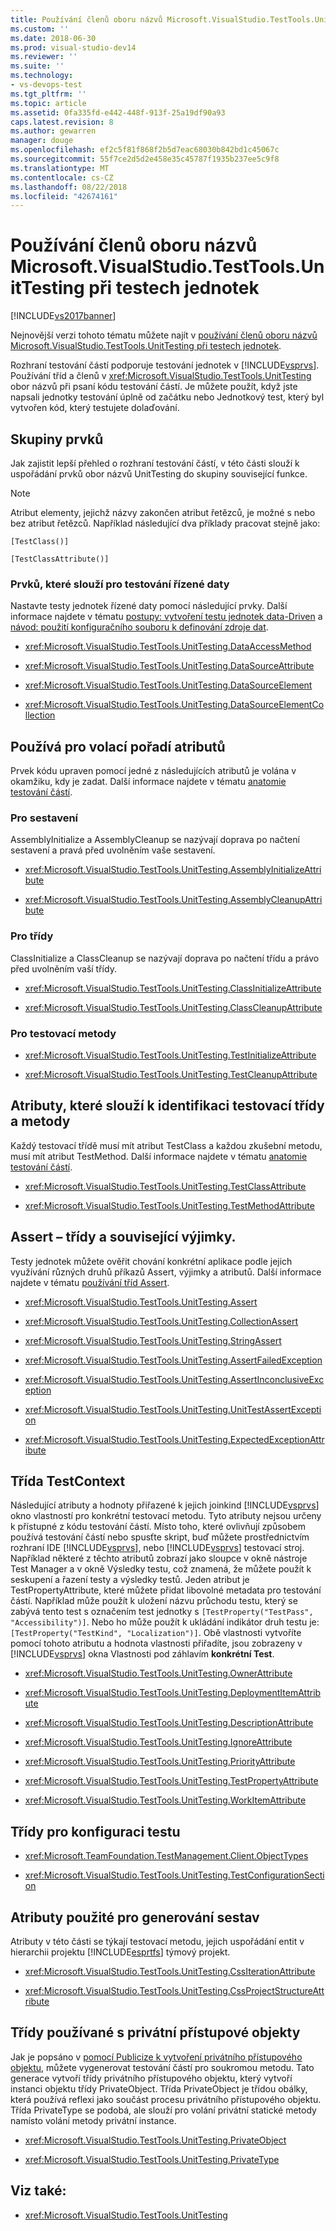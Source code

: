 ```yaml
---
title: Používání členů oboru názvů Microsoft.VisualStudio.TestTools.UnitTesting při testech jednotek | Dokumentace Microsoftu
ms.custom: ''
ms.date: 2018-06-30
ms.prod: visual-studio-dev14
ms.reviewer: ''
ms.suite: ''
ms.technology:
- vs-devops-test
ms.tgt_pltfrm: ''
ms.topic: article
ms.assetid: 0fa335fd-e442-448f-913f-25a19df90a93
caps.latest.revision: 8
ms.author: gewarren
manager: douge
ms.openlocfilehash: ef2c5f81f868f2b5d7eac68030b842bd1c45067c
ms.sourcegitcommit: 55f7ce2d5d2e458e35c45787f1935b237ee5c9f8
ms.translationtype: MT
ms.contentlocale: cs-CZ
ms.lasthandoff: 08/22/2018
ms.locfileid: "42674161"
---
```

# <a name="using-microsoftvisualstudiotesttoolsunittesting-members-in-unit-tests"></a>Používání členů oboru názvů Microsoft.VisualStudio.TestTools.UnitTesting při testech jednotek
[!INCLUDE[vs2017banner](../includes/vs2017banner.md)]

Nejnovější verzi tohoto tématu můžete najít v [používání členů oboru názvů Microsoft.VisualStudio.TestTools.UnitTesting při testech jednotek](https://docs.microsoft.com/visualstudio/test/using-microsoft-visualstudio-testtools-unittesting-members-in-unit-tests).

Rozhraní testování částí podporuje testování jednotek v [!INCLUDE[vsprvs](../includes/vsprvs-md.md)]. Používání tříd a členů v <xref:Microsoft.VisualStudio.TestTools.UnitTesting> obor názvů při psaní kódu testování částí. Je můžete použít, když jste napsali jednotky testování úplně od začátku nebo Jednotkový test, který byl vytvořen kód, který testujete dolaďování.

## <a name="groups-of-elements"></a>Skupiny prvků
 Jak zajistit lepší přehled o rozhraní testování částí, v této části slouží k uspořádání prvků obor názvů UnitTesting do skupiny související funkce.

> [!NOTE]
> Atribut elementy, jejichž názvy zakončen atribut řetězců, je možné s nebo bez atribut řetězců. Například následující dva příklady pracovat stejně jako:
>
>  `[TestClass()]`
>
>  `[TestClassAttribute()]`

### <a name="elements-used-for-data-driven-testing"></a>Prvků, které slouží pro testování řízené daty
 Nastavte testy jednotek řízené daty pomocí následující prvky. Další informace najdete v tématu [postupy: vytvoření testu jednotek data-Driven](../test/how-to-create-a-data-driven-unit-test.md) a [návod: použití konfiguračního souboru k definování zdroje dat](../test/walkthrough-using-a-configuration-file-to-define-a-data-source.md).

-   <xref:Microsoft.VisualStudio.TestTools.UnitTesting.DataAccessMethod>

-   <xref:Microsoft.VisualStudio.TestTools.UnitTesting.DataSourceAttribute>

-   <xref:Microsoft.VisualStudio.TestTools.UnitTesting.DataSourceElement>

-   <xref:Microsoft.VisualStudio.TestTools.UnitTesting.DataSourceElementCollection>

## <a name="attributes-used-to-establish-a-calling-order"></a>Používá pro volací pořadí atributů
 Prvek kódu upraven pomocí jedné z následujících atributů je volána v okamžiku, kdy je zadat. Další informace najdete v tématu [anatomie testování částí](http://msdn.microsoft.com/en-us/a03d1ee7-9999-4e7c-85df-7d9073976144).

### <a name="for-assemblies"></a>Pro sestavení
 AssemblyInitialize a AssemblyCleanup se nazývají doprava po načtení sestavení a pravá před uvolněním vaše sestavení.

-   <xref:Microsoft.VisualStudio.TestTools.UnitTesting.AssemblyInitializeAttribute>

-   <xref:Microsoft.VisualStudio.TestTools.UnitTesting.AssemblyCleanupAttribute>

### <a name="for-classes"></a>Pro třídy
 ClassInitialize a ClassCleanup se nazývají doprava po načtení třídu a právo před uvolněním vaší třídy.

-   <xref:Microsoft.VisualStudio.TestTools.UnitTesting.ClassInitializeAttribute>

-   <xref:Microsoft.VisualStudio.TestTools.UnitTesting.ClassCleanupAttribute>

### <a name="for-test-methods"></a>Pro testovací metody

-   <xref:Microsoft.VisualStudio.TestTools.UnitTesting.TestInitializeAttribute>

-   <xref:Microsoft.VisualStudio.TestTools.UnitTesting.TestCleanupAttribute>

## <a name="attributes-used-to-identify-test-classes-and-methods"></a>Atributy, které slouží k identifikaci testovací třídy a metody
 Každý testovací třídě musí mít atribut TestClass a každou zkušební metodu, musí mít atribut TestMethod. Další informace najdete v tématu [anatomie testování částí](http://msdn.microsoft.com/en-us/a03d1ee7-9999-4e7c-85df-7d9073976144).

-   <xref:Microsoft.VisualStudio.TestTools.UnitTesting.TestClassAttribute>

-   <xref:Microsoft.VisualStudio.TestTools.UnitTesting.TestMethodAttribute>

## <a name="assert-classes-and-related-exceptions"></a>Assert – třídy a související výjimky.
 Testy jednotek můžete ověřit chování konkrétní aplikace podle jejich využívání různých druhů příkazů Assert, výjimky a atributů. Další informace najdete v tématu [používání tříd Assert](../test/using-the-assert-classes.md).

-   <xref:Microsoft.VisualStudio.TestTools.UnitTesting.Assert>

-   <xref:Microsoft.VisualStudio.TestTools.UnitTesting.CollectionAssert>

-   <xref:Microsoft.VisualStudio.TestTools.UnitTesting.StringAssert>

-   <xref:Microsoft.VisualStudio.TestTools.UnitTesting.AssertFailedException>

-   <xref:Microsoft.VisualStudio.TestTools.UnitTesting.AssertInconclusiveException>

-   <xref:Microsoft.VisualStudio.TestTools.UnitTesting.UnitTestAssertException>

-   <xref:Microsoft.VisualStudio.TestTools.UnitTesting.ExpectedExceptionAttribute>

## <a name="the-testcontext-class"></a>Třída TestContext
 Následující atributy a hodnoty přiřazené k jejich joinkind [!INCLUDE[vsprvs](../includes/vsprvs-md.md)] okno vlastností pro konkrétní testovací metodu. Tyto atributy nejsou určeny k přístupné z kódu testování částí. Místo toho, které ovlivňují způsobem používá testování částí nebo spusťte skript, buď můžete prostřednictvím rozhraní IDE [!INCLUDE[vsprvs](../includes/vsprvs-md.md)], nebo [!INCLUDE[vsprvs](../includes/vsprvs-md.md)] testovací stroj. Například některé z těchto atributů zobrazí jako sloupce v okně nástroje Test Manager a v okně Výsledky testu, což znamená, že můžete použít k seskupení a řazení testy a výsledky testů. Jeden atribut je TestPropertyAttribute, které můžete přidat libovolné metadata pro testování částí. Například může použít k uložení názvu průchodu testu, který se zabývá tento test s označením test jednotky s `[TestProperty("TestPass", "Accessibility")]`. Nebo ho může použít k ukládání indikátor druh testu je: `[TestProperty("TestKind", "Localization")]`. Obě vlastnosti vytvoříte pomocí tohoto atributu a hodnota vlastnosti přiřadíte, jsou zobrazeny v [!INCLUDE[vsprvs](../includes/vsprvs-md.md)] okna Vlastnosti pod záhlavím **konkrétní Test**.

-   <xref:Microsoft.VisualStudio.TestTools.UnitTesting.OwnerAttribute>

-   <xref:Microsoft.VisualStudio.TestTools.UnitTesting.DeploymentItemAttribute>

-   <xref:Microsoft.VisualStudio.TestTools.UnitTesting.DescriptionAttribute>

-   <xref:Microsoft.VisualStudio.TestTools.UnitTesting.IgnoreAttribute>

-   <xref:Microsoft.VisualStudio.TestTools.UnitTesting.PriorityAttribute>

-   <xref:Microsoft.VisualStudio.TestTools.UnitTesting.TestPropertyAttribute>

-   <xref:Microsoft.VisualStudio.TestTools.UnitTesting.WorkItemAttribute>

## <a name="test-configuration-classes"></a>Třídy pro konfiguraci testu

-   <xref:Microsoft.TeamFoundation.TestManagement.Client.ObjectTypes>

-   <xref:Microsoft.VisualStudio.TestTools.UnitTesting.TestConfigurationSection>

## <a name="attributes-used-for-generating-reports"></a>Atributy použité pro generování sestav
 Atributy v této části se týkají testovací metodu, jejich uspořádání entit v hierarchii projektu [!INCLUDE[esprtfs](../includes/esprtfs-md.md)] týmový projekt.

-   <xref:Microsoft.VisualStudio.TestTools.UnitTesting.CssIterationAttribute>

-   <xref:Microsoft.VisualStudio.TestTools.UnitTesting.CssProjectStructureAttribute>

## <a name="classes-used-with-private-accessors"></a>Třídy používané s privátní přístupové objekty
 Jak je popsáno v [pomocí Publicize k vytvoření privátního přístupového objektu](http://msdn.microsoft.com/en-us/2056c6a7-6672-42a7-8f53-fead33c56deb), můžete vygenerovat testování částí pro soukromou metodu. Tato generace vytvoří třídy privátního přístupového objektu, který vytvoří instanci objektu třídy PrivateObject. Třída PrivateObject je třídou obálky, která používá reflexi jako součást procesu privátního přístupového objektu. Třída PrivateType se podobá, ale slouží pro volání privátní statické metody namísto volání metody privátní instance.

-   <xref:Microsoft.VisualStudio.TestTools.UnitTesting.PrivateObject>

-   <xref:Microsoft.VisualStudio.TestTools.UnitTesting.PrivateType>

## <a name="see-also"></a>Viz také:

- <xref:Microsoft.VisualStudio.TestTools.UnitTesting>
